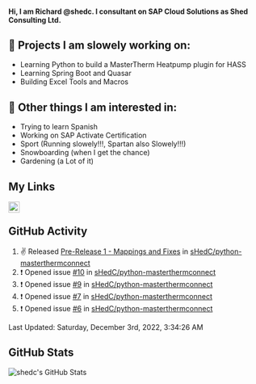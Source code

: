 #### Hi, I am Richard @shedc. I consultant on SAP Cloud Solutions as Shed Consulting Ltd.

## 👋 Projects I am slowely working on:
- Learning Python to build a MasterTherm Heatpump plugin for HASS
- Learning Spring Boot and Quasar
- Building Excel Tools and Macros

## 👀 Other things I am interested in:
- Trying to learn Spanish
- Working on SAP Activate Certification
- Sport (Running slowely!!!, Spartan also Slowely!!!)
- Snowboarding (when I get the chance)
- Gardening (a Lot of it)

## My Links
[<img align="left" alt="shedc | LinkedIn" width="22px" src="https://cdn.jsdelivr.net/npm/simple-icons@v3/icons/linkedin.svg" />][linkedin]

<br/>

## GitHub Activity
<!--RECENT_ACTIVITY:start-->
1. ✌️ Released [Pre-Release 1 - Mappings and Fixes](https://github.com/sHedC/python-masterthermconnect/releases/tag/1.1.0-rc1) in [sHedC/python-masterthermconnect](https://github.com/sHedC/python-masterthermconnect)
2. ❗️ Opened issue [#10](https://github.com/sHedC/python-masterthermconnect/issues/10) in [sHedC/python-masterthermconnect](https://github.com/sHedC/python-masterthermconnect)
3. ❗️ Opened issue [#9](https://github.com/sHedC/python-masterthermconnect/issues/9) in [sHedC/python-masterthermconnect](https://github.com/sHedC/python-masterthermconnect)
4. ❗️ Opened issue [#7](https://github.com/sHedC/python-masterthermconnect/issues/7) in [sHedC/python-masterthermconnect](https://github.com/sHedC/python-masterthermconnect)
5. ❗️ Opened issue [#6](https://github.com/sHedC/python-masterthermconnect/issues/6) in [sHedC/python-masterthermconnect](https://github.com/sHedC/python-masterthermconnect)
<!--RECENT_ACTIVITY:end-->
<!--RECENT_ACTIVITY:last_update-->
Last Updated: Saturday, December 3rd, 2022, 3:34:26 AM
<!--RECENT_ACTIVITY:last_update_end-->

## GitHub Stats
<img align="left" alt="shedc's GitHub Stats" src="https://github-readme-stats.vercel.app/api?username=shedc&show_icons=true&hide_title=true" />

[linkedin]: https://www.linkedin.com/in/richard-holmes-3314251/
